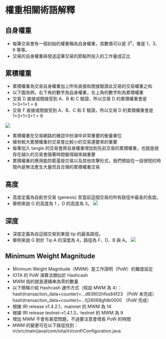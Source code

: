 # 權重相關術語解釋
## 自身權重
* 每筆交易會有一個初始的權重稱為自身權重，其數值可以是 $3^n$，像是 1、3、9 等等。
* 交易的自身權重與發送這筆交易的節點所投入的工作量成正比

## 累積權重
* 累積權重為交易自身權重加上所有直接和間接驗證此交易的交易權重之和
* 以下圖為例，右下角的數字為自身權重，左上角的數字則為累積權重
* 交易 D 直接或間接受到 A、B 和 C 驗證，所以交易 D 的累積權重會是 1+3+1+1 = 6
* 交易 F 直接或間接受到 A、B、C 和 E 驗證，所以交易 D 的累積權重會是 1+3+1+3+1 = 9

![](https://i.imgur.com/1oeX0hW.png)

* 累積權重在交易網路的確認中扮演中非常重要的衡量單位
* 擁有較大累積權重的交易會比較小的交易還要來的重要
* 每筆加入 tangle 的交易會將自身權重增加到先前交易的累積權重，也就是說存在越久的交易會隨著時間變得越來越重要
* 累積權重的應用能防範濫發交易以及其他攻擊形式，我們預設在一段很短的時間內是無法產生大量而且合理的累積權重交易

## 高度
* 高度定義為自創世交易 (genesis) 至當前這個交易的所有路徑中最長的長度。
* 舉例來說 G 的高度為 1 ，D 的高度為 3。
![](https://i.imgur.com/Oyt3IWK.png)

## 深度
* 深度定義為自這個交易到某個 tip 的最長路徑。
* 舉例來說 G 對於 Tip A 的深度為 4，路徑為 F、D、B 與 A。
![](https://i.imgur.com/Oyt3IWK.png)

## Minimum Weight Magnitude
* Minimum Weight Magnitude（MWM）是工作證明（PoW）的難度設定
* IOTA 的 PoW 演算法類似於 Hashcash
* MWM 指的就是連續串為零的數量
* 以下簡略介紹 Hashcash 運作方式（假設 MWM 為 4）：
hash(transaction_data+counter)=...d83902hfos84f23 （PoW 未完成）
hash(transaction_data+counter)=...fj28068gfdb0000 （PoW 完成）
* 根據 IRI release v1.4.2.1，mainnet 的 MWM 為 14
* 根據 IRI release testnet-v1.4.1.3，testnet 的 MWM 為 9
* 增加 MWM 不會有甚麼問題，不過要注意會增長 PoW 的時間
* MWM 的變更可在以下路徑找到： iri/src/main/java/com/iota/iri/conf/Configuration.java

<script src="https://gist.github.com/wusyong/6f4bc35187d94076be817b728900fc8f.js"></script>
